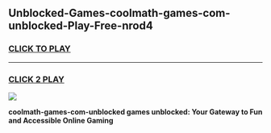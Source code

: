 
## Unblocked-Games-coolmath-games-com-unblocked-Play-Free-nrod4
<h3>
<a href="https://premium76.site?title=coolmath-games-com-unblocked&ref=18A1">CLICK TO PLAY</a></h3>
<hr>

<h3>
<a href="https://premium76.site?title=coolmath-games-com-unblocked&ref=18A1">CLICK 2 PLAY</a>
  
</h3>

<a href="https://premium76.site?title=coolmath-games-com-unblocked&ref=18A1"><img src="https://clearcache.store/games.png"></a>


**coolmath-games-com-unblocked games unblocked: Your Gateway to Fun and Accessible Online Gaming**
